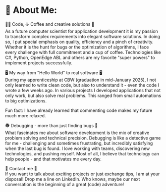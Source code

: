 <h1>🌟 About Me:</h1>
</hr>
👨‍💻 Code, ☕ Coffee and creative solutions 🎯</br>
As a future computer scientist for application development it is my passion to transform complex requirements into elegant software solutions. In doing so, I put special emphasis on quality, efficiency and a pinch of creativity. Whether it is the hunt for bugs or the optimization of algorithms, I face every challenge with full commitment and a cup of coffee. Technologies like C#, Python, OpenEdge ABL and others are my favorite "super powers" to implement projects successfully.

🖥️ My way from "Hello World" to real software 🖥️</br>
During my apprenticeship at CBW (graduation in mid-January 2025), I not only learned to write clean code, but also to understand it - even the code I wrote a few weeks ago. In various projects I developed applications that not only work, but also solve real problems. This ranged from small automations to big optimizations.

Fun fact: I have already learned that commenting code makes my future much more relaxed.

🕵️‍ Debugging - more than just finding bugs 🐞</br>
What fascinates me about software development is the mix of creative problem solving and technical precision. Debugging is like a detective game for me - challenging and sometimes frustrating, but incredibly satisfying when the last bug is found. I love working with teams, discovering new technologies, and pushing myself. Most of all, I believe that technology can help people - and that motivates me every day.

📨 Contact me 📨</br>
If you want to talk about exciting projects or just exchange tips, I am at your disposal! Drop me a line on LinkedIn. Who knows, maybe our next conversation is the beginning of a great (code) adventure!
